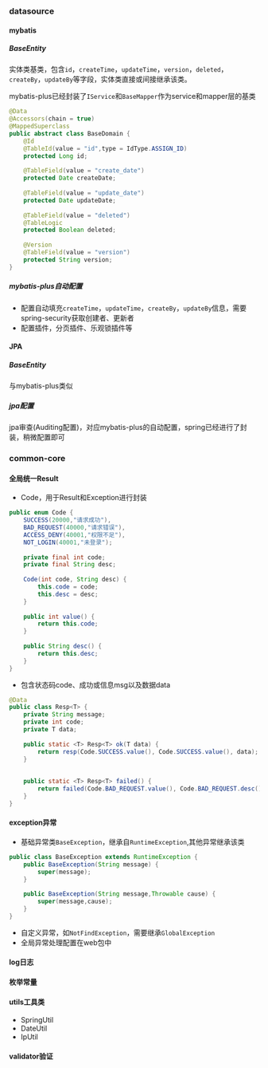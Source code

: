 ### datasource

#### mybatis

##### BaseEntity

实体类基类，包含`id`，`createTime`，`updateTime`，`version`，`deleted`，`createBy`，`updateBy`等字段，实体类直接或间接继承该类。

mybatis-plus已经封装了`IService`和`BaseMapper`作为service和mapper层的基类

```java
@Data
@Accessors(chain = true)
@MappedSuperclass
public abstract class BaseDomain {
    @Id
    @TableId(value = "id",type = IdType.ASSIGN_ID)
    protected Long id;
    
    @TableField(value = "create_date")
    protected Date createDate;
    
    @TableField(value = "update_date")
    protected Date updateDate;
    
    @TableField(value = "deleted")
    @TableLogic
    protected Boolean deleted;
    
    @Version
    @TableField(value = "version")
    protected String version;
}
```

##### mybatis-plus自动配置

* 配置自动填充`createTime`，`updateTime`，`createBy`，`updateBy`信息，需要spring-security获取创建者、更新者
* 配置插件，分页插件、乐观锁插件等

#### JPA

##### BaseEntity

与mybatis-plus类似

##### jpa配置

jpa审查(Auditing配置)，对应mybatis-plus的自动配置，spring已经进行了封装，稍微配置即可

### common-core

#### 全局统一Result

* Code，用于Result和Exception进行封装

```java
public enum Code {
    SUCCESS(20000,"请求成功"),
    BAD_REQUEST(40000,"请求错误"),
    ACCESS_DENY(40001,"权限不足"),
    NOT_LOGIN(40001,"未登录");
    
    private final int code;
    private final String desc;
    
    Code(int code, String desc) {
        this.code = code;
        this.desc = desc;
    }
    
    public int value() {
        return this.code;
    }
    
    public String desc() {
        return this.desc;
    }
}
```



* 包含状态码code、成功或信息msg以及数据data

```java
@Data
public class Resp<T> {
    private String message;
    private int code;
    private T data;
    
    public static <T> Resp<T> ok(T data) {
        return resp(Code.SUCCESS.value(), Code.SUCCESS.value(), data);
    }
    
    
    public static <T> Resp<T> failed() {
        return failed(Code.BAD_REQUEST.value(), Code.BAD_REQUEST.desc(), null);
    }
}
```

#### exception异常

* 基础异常类`BaseException`，继承自`RuntimeException`,其他异常继承该类

```java
public class BaseException extends RuntimeException {
    public BaseException(String message) {
        super(message);
    }
    
    public BaseException(String message,Throwable cause) {
        super(message,cause);
    }
}
```

* 自定义异常，如`NotFindException`，需要继承`GlobalException`
* 全局异常处理配置在web包中

#### log日志

#### 枚举常量

#### utils工具类

* SpringUtil
* DateUtil
* IpUtil

#### validator验证
